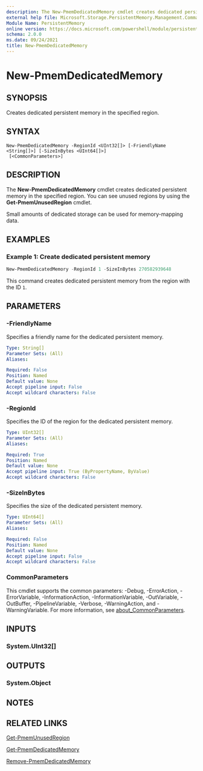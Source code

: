 ```yaml
---
description: The New-PmemDedicatedMemory cmdlet creates dedicated persistent memory in the specified region.
external help file: Microsoft.Storage.PersistentMemory.Management.Commands.dll-Help.xml
Module Name: PersistentMemory
online version: https://docs.microsoft.com/powershell/module/persistentmemory/new-pmemdedicatedmemory?view=windowsserver2022-ps&wt.mc_id=ps-gethelp
schema: 2.0.0
ms.date: 09/24/2021
title: New-PmemDedicatedMemory
---
```


# New-PmemDedicatedMemory

## SYNOPSIS
Creates dedicated persistent memory in the specified region.

## SYNTAX

```
New-PmemDedicatedMemory -RegionId <UInt32[]> [-FriendlyName <String[]>] [-SizeInBytes <UInt64[]>]
 [<CommonParameters>]
```

## DESCRIPTION
The **New-PmemDedicatedMemory** cmdlet creates dedicated persistent memory in the specified region. You can see unused regions by using the **Get-PmemUnusedRegion** cmdlet.

Small amounts of dedicated storage can be used for memory-mapping data. 

## EXAMPLES

### Example 1: Create dedicated persistent memory
```powershell
New-PmemDedicatedMemory -RegionId 1 -SizeInBytes 270582939648
```

This command creates dedicated persistent memory from the region with the ID `1`.

## PARAMETERS

### -FriendlyName
Specifies a friendly name for the dedicated persistent memory.

```yaml
Type: String[]
Parameter Sets: (All)
Aliases:

Required: False
Position: Named
Default value: None
Accept pipeline input: False
Accept wildcard characters: False
```

### -RegionId
Specifies the ID of the region for the dedicated persistent memory.

```yaml
Type: UInt32[]
Parameter Sets: (All)
Aliases:

Required: True
Position: Named
Default value: None
Accept pipeline input: True (ByPropertyName, ByValue)
Accept wildcard characters: False
```

### -SizeInBytes
Specifies the size of the dedicated persistent memory.

```yaml
Type: UInt64[]
Parameter Sets: (All)
Aliases:

Required: False
Position: Named
Default value: None
Accept pipeline input: False
Accept wildcard characters: False
```

### CommonParameters
This cmdlet supports the common parameters: -Debug, -ErrorAction, -ErrorVariable, -InformationAction, -InformationVariable, -OutVariable, -OutBuffer, -PipelineVariable, -Verbose, -WarningAction, and -WarningVariable. For more information, see [about_CommonParameters](https://go.microsoft.com/fwlink/?LinkID=113216).

## INPUTS

### System.UInt32[]

## OUTPUTS

### System.Object
## NOTES

## RELATED LINKS

[Get-PmemUnusedRegion](Get-PmemUnusedRegion.md)

[Get-PmemDedicatedMemory](Get-PmemDedicatedMemory.md)

[Remove-PmemDedicatedMemory](Remove-PmemDedicatedMemory.md)
